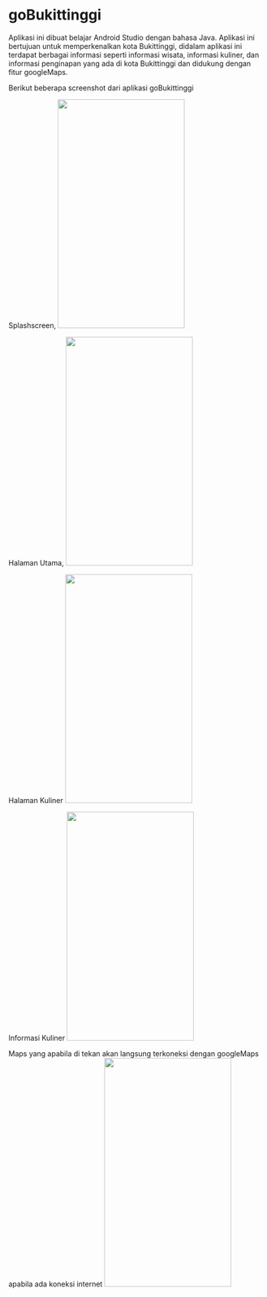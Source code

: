 # goBukittinggi

Aplikasi ini dibuat belajar Android Studio dengan bahasa Java. Aplikasi ini bertujuan untuk memperkenalkan kota Bukittinggi, didalam aplikasi ini terdapat berbagai informasi seperti informasi wisata, informasi kuliner, dan informasi penginapan yang ada di kota Bukittinggi dan didukung dengan fitur googleMaps.

Berikut beberapa screenshot dari aplikasi goBukittinggi

Splashscreen,
<img src=https://user-images.githubusercontent.com/36125141/71878158-8ddcd180-315d-11ea-838e-bcb0698c9637.jpeg width="250" height="450">


Halaman Utama,
<img src=https://user-images.githubusercontent.com/36125141/71878151-8d443b00-315d-11ea-912c-47db17fcf70a.jpeg width="250" height="450">


Halaman Kuliner
<img src=https://user-images.githubusercontent.com/36125141/71878977-8dddd100-315f-11ea-8409-281e94d3fba3.jpeg width="250" height="450">


Informasi Kuliner
<img src=https://user-images.githubusercontent.com/36125141/71878152-8d443b00-315d-11ea-86ad-193483c6166a.jpeg width="250" height="450">


Maps yang apabila di tekan akan langsung terkoneksi dengan googleMaps apabila ada koneksi internet
<img src=https://user-images.githubusercontent.com/36125141/71878155-8ddcd180-315d-11ea-8ed6-01028a581a60.jpeg width="250" height="450">

